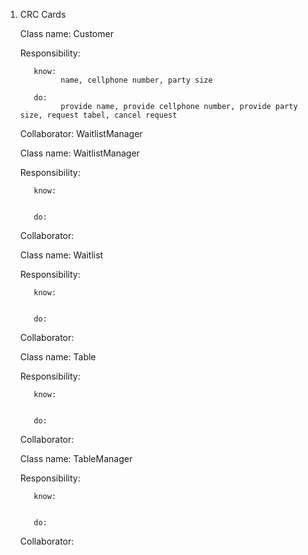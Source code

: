 1. CRC Cards

    Class name: Customer

    Responsibility:

          know: 
                name, cellphone number, party size

          do: 
                provide name, provide cellphone number, provide party size, request tabel, cancel request

    Collaborator: WaitlistManager
  

    Class name: WaitlistManager

    Responsibility:

          know: 
                

          do: 
                

    Collaborator:      

    Class name: Waitlist

    Responsibility:

          know: 
                

          do: 
                

    Collaborator:

          

    Class name: Table

    Responsibility:

          know: 
                

          do: 
                

    Collaborator:

          
   
    Class name: TableManager

    Responsibility:

          know: 
                

          do: 
                

    Collaborator:

          

               
